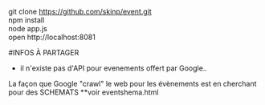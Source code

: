 git clone https://github.com/skinp/event.git  
npm install  
node app.js  
open http://localhost:8081  

#INFOS À PARTAGER

 - il n'existe pas d'API pour evenements offert par Google..

 La façon que Google "crawl" le web pour les évènements est en cherchant pour des SCHEMATS
 **voir eventshema.html

 
